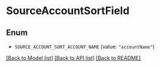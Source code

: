 # SourceAccountSortField

## Enum


* `SOURCE_ACCOUNT_SORT_ACCOUNT_NAME` (value: `"accountName"`)


[[Back to Model list]](../README.md#documentation-for-models) [[Back to API list]](../README.md#documentation-for-api-endpoints) [[Back to README]](../README.md)


